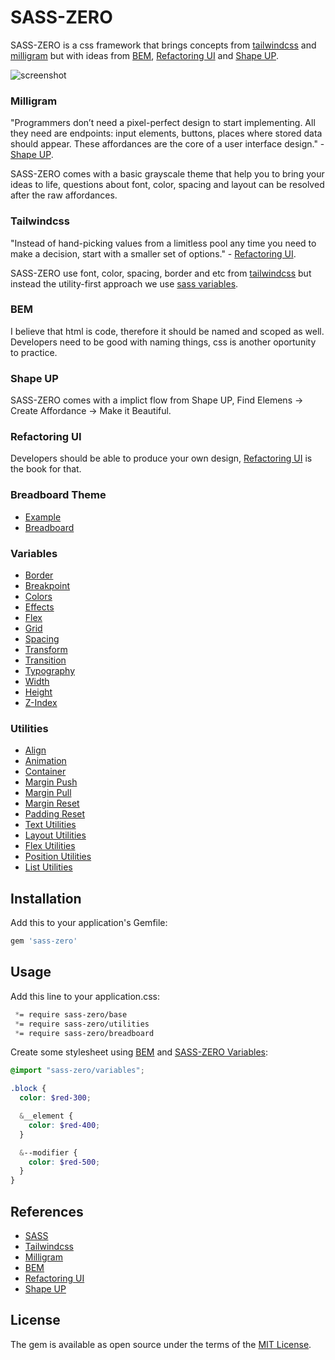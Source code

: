 # SASS-ZERO

SASS-ZERO is a css framework that brings concepts from [tailwindcss](https://tailwindcss.com) and [milligram](https://milligram.io) but with ideas from [BEM](http://getbem.com/naming), [Refactoring UI](https://refactoringui.com/book) and [Shape UP](https://basecamp.com/shapeup).

![screenshot](https://nixo-etc.s3-sa-east-1.amazonaws.com/sass-zero-screenshot.png)

### Milligram

"Programmers don’t need a pixel-perfect design to start implementing. All they need are endpoints: input elements, buttons, places where stored data should appear. These affordances are the core of a user interface design." - [Shape UP](https://basecamp.com/shapeup/3.2-chapter-10#affordances-before-pixel-perfect-screens).

SASS-ZERO comes with a basic grayscale theme that help you to bring your ideas to life, questions about font, color, spacing and layout can be resolved after the raw affordances.

### Tailwindcss

"Instead of hand-picking values from a limitless pool any time you need to make a decision, start with a smaller set of options." - [Refactoring UI](https://refactoringui.com/book).

SASS-ZERO use font, color, spacing, border and etc from [tailwindcss](https://tailwindcss.com) but instead the utility-first approach we use [sass variables](https://sass-lang.com/documentation/variables).

### BEM

I believe that html is code, therefore it should be named and scoped as well. Developers need to be good with naming things, css is another oportunity to practice.

### Shape UP

SASS-ZERO comes with a implict flow from Shape UP, Find Elemens -> Create Affordance -> Make it Beautiful.

### Refactoring UI

Developers should be able to produce your own design, [Refactoring UI](https://refactoringui.com/book) is the book for that.

### Breadboard Theme

- [Example](https://github.com/lazaronixon/sass-zero/blob/master/Example.html)
- [Breadboard](https://github.com/lazaronixon/sass-zero/blob/master/app/assets/stylesheets/sass-zero/breadboard.scss)

### Variables

- [Border](https://github.com/lazaronixon/sass-zero/blob/master/app/assets/stylesheets/sass-zero/variables/border.scss)
- [Breakpoint](https://github.com/lazaronixon/sass-zero/blob/master/app/assets/stylesheets/sass-zero/variables/breakpoints.scss)
- [Colors](https://github.com/lazaronixon/sass-zero/blob/master/app/assets/stylesheets/sass-zero/variables/colors.scss)
- [Effects](https://github.com/lazaronixon/sass-zero/blob/master/app/assets/stylesheets/sass-zero/variables/effects.scss)
- [Flex](https://github.com/lazaronixon/sass-zero/blob/master/app/assets/stylesheets/sass-zero/variables/flex.scss)
- [Grid](https://github.com/lazaronixon/sass-zero/blob/master/app/assets/stylesheets/sass-zero/variables/grid.scss)
- [Spacing](https://github.com/lazaronixon/sass-zero/blob/master/app/assets/stylesheets/sass-zero/variables/spacing.scss)
- [Transform](https://github.com/lazaronixon/sass-zero/blob/master/app/assets/stylesheets/sass-zero/variables/transform.scss)
- [Transition](https://github.com/lazaronixon/sass-zero/blob/master/app/assets/stylesheets/sass-zero/variables/transition.scss)
- [Typography](https://github.com/lazaronixon/sass-zero/blob/master/app/assets/stylesheets/sass-zero/variables/typography.scss)
- [Width](https://github.com/lazaronixon/sass-zero/blob/master/app/assets/stylesheets/sass-zero/variables/width.scss)
- [Height](https://github.com/lazaronixon/sass-zero/blob/master/app/assets/stylesheets/sass-zero/variables/height.scss)
- [Z-Index](https://github.com/lazaronixon/sass-zero/blob/master/app/assets/stylesheets/sass-zero/variables/zindex.scss)


### Utilities

- [Align](https://github.com/lazaronixon/sass-zero/blob/master/app/assets/stylesheets/sass-zero/utilities/align.scss)
- [Animation](https://github.com/lazaronixon/sass-zero/blob/master/app/assets/stylesheets/sass-zero/utilities/animation.scss)
- [Container](https://github.com/lazaronixon/sass-zero/blob/master/app/assets/stylesheets/sass-zero/utilities/container.scss)
- [Margin Push](https://github.com/lazaronixon/sass-zero/blob/master/app/assets/stylesheets/sass-zero/utilities/push.scss)
- [Margin Pull](https://github.com/lazaronixon/sass-zero/blob/master/app/assets/stylesheets/sass-zero/utilities/pull.scss)
- [Margin Reset](https://github.com/lazaronixon/sass-zero/blob/master/app/assets/stylesheets/sass-zero/utilities/flush.scss)
- [Padding Reset](https://github.com/lazaronixon/sass-zero/blob/master/app/assets/stylesheets/sass-zero/utilities/unpad.scss)
- [Text Utilities](https://github.com/lazaronixon/sass-zero/blob/master/app/assets/stylesheets/sass-zero/utilities/text.scss)
- [Layout Utilities](https://github.com/lazaronixon/sass-zero/blob/master/app/assets/stylesheets/sass-zero/utilities/layout.scss)
- [Flex Utilities](https://github.com/lazaronixon/sass-zero/blob/master/app/assets/stylesheets/sass-zero/utilities/flex.scss)
- [Position Utilities](https://github.com/lazaronixon/sass-zero/blob/master/app/assets/stylesheets/sass-zero/utilities/position.scss)
- [List Utilities](https://github.com/lazaronixon/sass-zero/blob/master/app/assets/stylesheets/sass-zero/utilities/list.scss)

## Installation

Add this to your application's Gemfile:

```ruby
gem 'sass-zero'
```

## Usage

Add this line to your application.css:

```css
 *= require sass-zero/base
 *= require sass-zero/utilities
 *= require sass-zero/breadboard
```

Create some stylesheet using [BEM](http://getbem.com/naming) and [SASS-ZERO Variables](https://github.com/lazaronixon/sass-zero/blob/master/vendor/assets/stylesheets/sass-zero/variables.scss):

```scss
@import "sass-zero/variables";

.block {
  color: $red-300;

  &__element {
    color: $red-400;
  }

  &--modifier {
    color: $red-500;
  }
}
```

## References

- [SASS](https://sass-lang.com)
- [Tailwindcss](https://tailwindcss.com)
- [Milligram](https://milligram.io)
- [BEM](http://getbem.com/naming)
- [Refactoring UI](https://refactoringui.com/book)
- [Shape UP](https://basecamp.com/shapeup)

## License

The gem is available as open source under the terms of the [MIT License](https://opensource.org/licenses/MIT).
